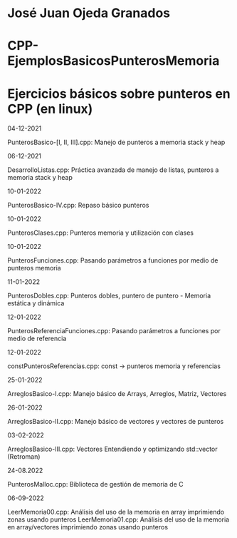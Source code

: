 # José Juan Ojeda Granados
# CPP-EjemplosBasicosPunterosMemoria
# Ejercicios básicos sobre punteros en CPP (en linux)

04-12-2021

PunterosBasico-[I, II, III].cpp:    Manejo de punteros a memoria stack y heap

06-12-2021

DesarrolloListas.cpp:   Práctica avanzada de manejo de listas, punteros a memoria stack y heap

10-01-2022

PunterosBasico-IV.cpp:  Repaso básico punteros

10-01-2022

PunterosClases.cpp:     Punteros memoria y utilización con clases

10-01-2022

PunterosFunciones.cpp:  Pasando parámetros a funciones por medio de punteros memoria

11-01-2022

PunterosDobles.cpp:     Punteros dobles, puntero de puntero - Memoria estática y dinámica

12-01-2022

PunterosReferenciaFunciones.cpp: Pasando parámetros a funciones por medio de referencia

12-01-2022

constPunterosReferencias.cpp: const -> punteros memoria y referencias

25-01-2022

ArreglosBasico-I.cpp:   Manejo básico de Arrays, Arreglos, Matriz, Vectores

26-01-2022

ArreglosBasico-II.cpp:  Manejo básico de vectores y vectores de punteros

03-02-2022

ArreglosBasico-III.cpp: Vectores Entendiendo y optimizando std::vector (Retroman)

24-08.2022

PunterosMalloc.cpp:     Biblioteca de gestión de memoria de C

06-09-2022

LeerMemoria00.cpp:      Análisis del uso de la memoria en array imprimiendo zonas usando punteros
LeerMemoria01.cpp:      Análisis del uso de la memoria en array/vectores imprimiendo zonas usando punteros
